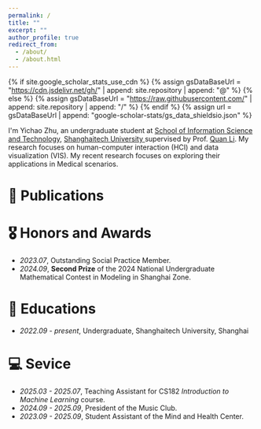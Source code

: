 ```yaml
---
permalink: /
title: ""
excerpt: ""
author_profile: true
redirect_from: 
  - /about/
  - /about.html
---
```


{% if site.google_scholar_stats_use_cdn %}
{% assign gsDataBaseUrl = "https://cdn.jsdelivr.net/gh/" | append: site.repository | append: "@" %}
{% else %}
{% assign gsDataBaseUrl = "https://raw.githubusercontent.com/" | append: site.repository | append: "/" %}
{% endif %}
{% assign url = gsDataBaseUrl | append: "google-scholar-stats/gs_data_shieldsio.json" %}

<span class='anchor' id='about-me'></span>

I'm Yichao Zhu, an undergraduate student at [School of Information Science and Technology](https://sist.shanghaitech.edu.cn/), [Shanghaitech University ](https://shanghaitech.edu.cn/) supervised by Prof. [Quan Li](https://faculty.sist.shanghaitech.edu.cn/liquan/). My research focuses on human-computer interaction (HCI) and data visualization (VIS). My recent research focuses on exploring their applications in Medical scenarios.

# 📝 Publications 

# 🎖 Honors and Awards
- *2023.07*, Outstanding Social Practice Member.
- *2024.09*, **Second Prize** of the 2024 National Undergraduate Mathematical Contest in Modeling in Shanghai Zone.

# 📖 Educations
- *2022.09 - present*, Undergraduate, Shanghaitech University, Shanghai

# 💻 Sevice
- *2025.03 - 2025.07*, Teaching Assistant for CS182 *Introduction to Machine Learning* course.
- *2024.09 - 2025.09*, President of the Music Club.
- *2023.09 - 2025.09*, Student Assistant of the Mind and Health Center.
